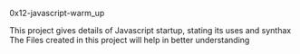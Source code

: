 0x12-javascript-warm_up

This project gives details of Javascript startup, stating its uses and synthax
The Files created in this project will help in better understanding
